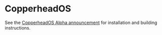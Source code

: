 CopperheadOS
============

See the [CopperheadOS Alpha
announcement](https://copperhead.co/2015/08/21/alpha) for installation and
building instructions.
